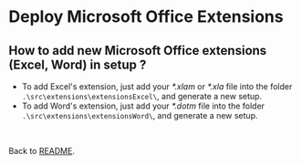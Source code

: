 Deploy Microsoft Office Extensions
==================================

## How to add new Microsoft Office extensions (Excel, Word) in setup ?

- To add Excel's extension, just add your _*.xlam_ or _*.xla_ file into the folder `.\src\extensions\extensionsExcel\`, and generate a new setup.
- To add Word's extension, just add your _*.dotm_ file into the folder `.\src\extensions\extensionsWord\`, and generate a new setup.

<br>

Back to [README](../README.md).